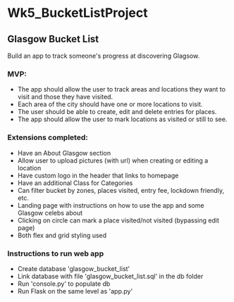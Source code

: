 # Wk5_BucketListProject

## Glasgow Bucket List

Build an app to track someone's progress at discovering Glagsow.

### MVP:

 * The app should allow the user to track areas and locations they want to visit and those they have visited.
 * Each area of the city should have one or more locations to visit.
 * The user should be able to create, edit and delete entries for places.
 * The app should allow the user to mark locations as visited or still to see.

### Extensions completed:

 * Have an About Glasgow section
 * Allow user to upload pictures (with url) when creating or editing a location
 * Have custom logo in the header that links to homepage
 * Have an additional Class for Categories
 * Can filter bucket by zones, places visited, entry fee, lockdown friendly, etc.
 * Landing page with instructions on how to use the app and some Glasgow celebs about
 * Clicking on circle can mark a place visited/not visited (bypassing edit page)
 * Both flex and grid styling used

### Instructions to run web app

 * Create database 'glasgow_bucket_list'
 * Link database with file 'glasgow_bucket_list.sql' in the db folder
 * Run 'console.py' to populate db
 * Run Flask on the same level as 'app.py'
